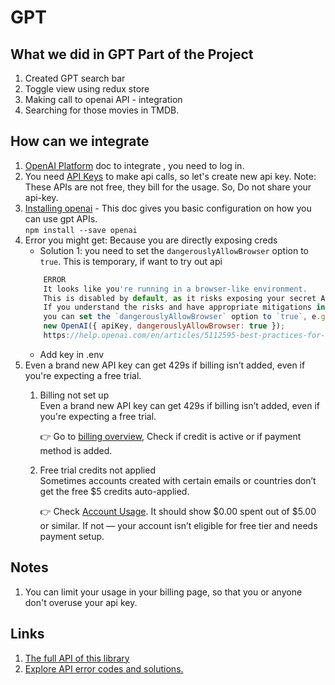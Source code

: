 # GPT

## What we did in GPT Part of the Project
1. Created GPT search bar
2. Toggle view using redux store
3. Making call to openai API - integration
4. Searching for those movies in TMDB.

## How can we integrate
1. [OpenAI Platform](https://platform.openai.com/docs/overview) doc to integrate , you need to log in.
2. You need [API Keys](https://platform.openai.com/settings/organization/api-keys) to make api calls, so let's create new api key.
    Note: These APIs are not free, they bill for the usage. So, Do not share your api-key.
3. [Installing openai](https://www.npmjs.com/package/openai/v/4.8.0) - This doc gives you basic configuration on how you can use gpt APIs.  
    `npm install --save openai`
4. Error you might get: Because you are directly exposing creds
    - Solution 1: you need to set the `dangerouslyAllowBrowser` option to `true`. This is temporary, if want to try out api
    ```js
        ERROR
        It looks like you're running in a browser-like environment.
        This is disabled by default, as it risks exposing your secret API credentials to attackers.
        If you understand the risks and have appropriate mitigations in place,
        you can set the `dangerouslyAllowBrowser` option to `true`, e.g.,
        new OpenAI({ apiKey, dangerouslyAllowBrowser: true });
        https://help.openai.com/en/articles/5112595-best-practices-for-api-key-safety
    ```
    - Add key in .env
5. Even a brand new API key can get 429s if billing isn’t added, even if you're expecting a free trial.
    1. Billing not set up   
        Even a brand new API key can get 429s if billing isn’t added, even if you're expecting a free trial.

        👉 Go to [billing overview](https://platform.openai.com/account/billing/overview), Check if credit is active or if payment method is added.

    2. Free trial credits not applied    
        Sometimes accounts created with certain emails or countries don’t get the free $5 credits auto-applied. 
        
        👉 Check [Account Usage](https://platform.openai.com/account/usage). It should show $0.00 spent out of $5.00 or similar. If not — your account isn’t eligible for free tier and needs payment setup.


## Notes
1. You can limit your usage in your billing page, so that you or anyone don't overuse your api key.

## Links
1. [The full API of this library](https://github.com/openai/openai-node/blob/master/api.md)
2. [Explore API error codes and solutions.](https://platform.openai.com/docs/guides/error-codes/api-errors)